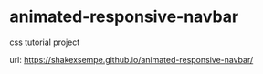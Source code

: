 # animated-responsive-navbar
css tutorial project

url: https://shakexsempe.github.io/animated-responsive-navbar/
